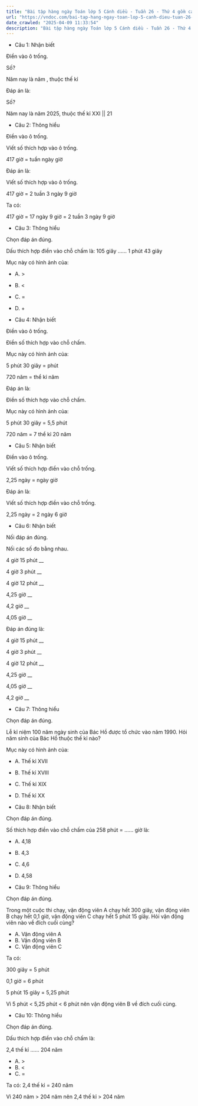 ```yaml
---
title: "Bài tập hàng ngày Toán lớp 5 Cánh diều - Tuần 26 - Thứ 4 gồm các câu hỏi tổng hợp nội dung trong bài Ôn tập về các đơn vị đo thời gian trong chương trình Toán lớp 5 Tập 2 Cánh diều."
url: "https://vndoc.com/bai-tap-hang-ngay-toan-lop-5-canh-dieu-tuan-26-thu-4-338878"
date_crawled: "2025-04-09 11:33:54"
description: "Bài tập hàng ngày Toán lớp 5 Cánh diều - Tuần 26 - Thứ 4 gồm các câu hỏi tổng hợp nội dung trong bài Ôn tập về các đơn vị đo thời gian trong chương trình Toán lớp 5 Tập 2 Cánh diều."
---
```


* Câu 1:  Nhận biết

Điền vào ô trống.

Số?

Năm nay là năm , thuộc thế kỉ 

Đáp án là:

Số?

Năm nay là năm 2025, thuộc thế kỉ XXI || 21

* Câu 2:  Thông hiểu

Điền vào ô trống.

Viết số thích hợp vào ô trống.

417 giờ =  tuần  ngày  giờ

Đáp án là:

Viết số thích hợp vào ô trống.

417 giờ = 2 tuần 3 ngày 9 giờ

Ta có:

417 giờ = 17 ngày 9 giờ = 2 tuần 3 ngày 9 giờ

* Câu 3:  Thông hiểu

Chọn đáp án đúng.

Dấu thích hợp điền vào chỗ chấm là: 105 giây …… 1 phút 43 giây

Mục này có hình ảnh của: 

  * A. >
  * B. <
  * C. = 
  * D. + 



* Câu 4:  Nhận biết

Điền vào ô trống.

Điền số thích hợp vào chỗ chấm.

Mục này có hình ảnh của: 

5 phút 30 giây =  phút

720 năm =  thể kỉ  năm

Đáp án là:

Điền số thích hợp vào chỗ chấm.

Mục này có hình ảnh của: 

5 phút 30 giây = 5,5 phút

720 năm = 7 thể kỉ 20 năm

* Câu 5:  Nhận biết

Điền vào ô trống.

Viết số thích hợp điền vào chỗ trống.

2,25 ngày =  ngày  giờ

Đáp án là:

Viết số thích hợp điền vào chỗ trống.

2,25 ngày = 2 ngày 6 giờ

* Câu 6:  Nhận biết

Nối đáp án đúng.

Nối các số đo bằng nhau.

4 giờ 15 phút  __

4 giờ 3 phút __

4 giờ 12 phút __

4,25 giờ __

4,2 giờ __

4,05 giờ __

Đáp án đúng là:

4 giờ 15 phút __

4 giờ 3 phút __

4 giờ 12 phút __

4,25 giờ __

4,05 giờ __

4,2 giờ __

* Câu 7: Thông hiểu

Chọn đáp án đúng.

Lễ kỉ niệm 100 năm ngày sinh của Bác Hồ được tổ chức vào năm 1990. Hỏi năm sinh của Bác Hồ thuộc thế kỉ nào?

Mục này có hình ảnh của: 

  * A. Thế kỉ XVII 
  * B. Thế kỉ XVIII 
  * C. Thế kỉ XIX 
  * D. Thế kỉ XX 



* Câu 8:  Nhận biết

Chọn đáp án đúng.

Số thích hợp điền vào chỗ chấm của 258 phút = ...... giờ là:

  * A. 4,18 
  * B. 4,3 
  * C. 4,6 
  * D. 4,58 



* Câu 9:  Thông hiểu

Chọn đáp án đúng.

Trong một cuộc thi chạy, vận động viên A chạy hết 300 giây, vận động viên B chạy hết 0,1 giờ, vận động viên C chạy hết 5 phút 15 giây. Hỏi vận động viên nào về đích cuối cùng?

  * A. Vận động viên A 
  * B. Vận động viên B 
  * C. Vận động viên C 



Ta có:

300 giây = 5 phút

0,1 giờ = 6 phút

5 phút 15 giây = 5,25 phút

Vì 5 phút < 5,25 phút < 6 phút nên vận động viên B về đích cuối cùng.

* Câu 10:  Thông hiểu

Chọn đáp án đúng.

Dấu thích hợp điền vào chỗ chấm là:

2,4 thế kỉ ...... 204 năm

  * A. >
  * B. <
  * C. = 



Ta có: 2,4 thế kỉ = 240 năm

Vì 240 năm > 204 năm nên 2,4 thế kỉ > 204 năm
